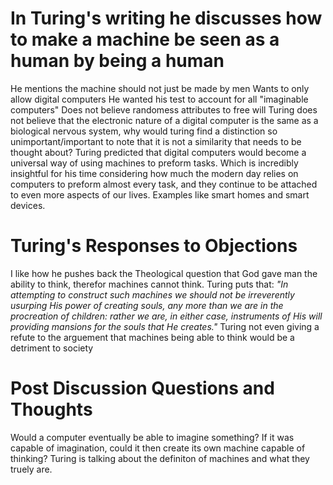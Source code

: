 # In Turing's writing he discusses how to make a machine be seen as a human by being a human
He mentions the machine should not just be made by men 
Wants to only allow digital computers
He wanted his test to account for all "imaginable computers" 
Does not believe randomess attributes to free will
Turing does not believe that the electronic nature of a digital computer is the same as a biological nervous system, why would turing find a distinction so unimportant/important to note that it is not a similarity that needs to be thought about?
Turing predicted that digital computers would become a universal way of using machines to preform tasks. Which is incredibly insightful for his time considering how much the modern day relies on computers to preform almost every task, and they continue to be attached to even more aspects of our lives. Examples like smart homes and smart devices.
# Turing's Responses to Objections
I like how he pushes back the Theological question that God gave man the ability to think, therefor machines cannot think. Turing puts that: *"In attempting to construct such machines we should not be irreverently usurping His power of creating souls, any more than we are in the procreation of children: rather we are, in either case, instruments of His will providing mansions for the souls that He creates."* 
Turing not even giving a refute to the arguement that machines being able to think would be a detriment to society


# Post Discussion Questions and Thoughts 
Would a computer eventually be able to imagine something? If it was capable of imagination, could it then create its own machine capable of thinking?
Turing is talking about the definiton of machines and what they truely are. 